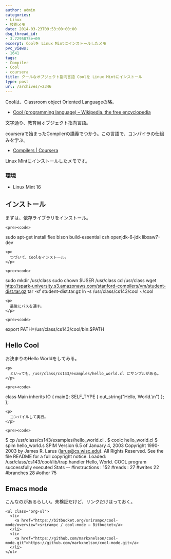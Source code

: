 ```yaml
---
author: admin
categories:
- Linux
- 技術メモ
date: 2014-03-23T09:53:00+00:00
dsq_thread_id:
- 3.7295875e+09
excerpt: Coolを Linux Mintにインストールしたメモ
pvc_views:
- 1641
tags:
- Compiler
- Cool
- coursera
title: クールなオブジェクト指向言語 Coolを Linux Mintにインストール
type: post
url: /archives/=2346
---
```


Coolは、Classroom object Oriented Languageの略。 

<ul class="org-ul">
  <li>
    <a href="http://en.wikipedia.org/wiki/Cool_(programming_language)">Cool (programming language) &#8211; Wikipedia, the free encyclopedia</a>
  </li>
</ul>

文字通り、教育用オブジェクト指向言語。 

courseraで始まったCompilerの講義でつかう。この言語で、コンパイラの仕組みを学ぶ。 

<ul class="org-ul">
  <li>
    <a href="https://www.coursera.org/course/compilers">Compilers | Coursera</a>
  </li>
</ul>

Linux Mintにインストールしたメモです。 

<div id="outline-container-sec-0-1" class="outline-3">
  <h3 id="sec-0-1">
    環境
  </h3>
  
  <div class="outline-text-3" id="text-0-1">
    <ul class="org-ul">
      <li>
        Linux Mint 16
      </li>
    </ul>
  </div></p>
</div>

<div id="outline-container-sec-1" class="outline-2">
  <h2 id="sec-1">
    インストール
  </h2>
  
  <div class="outline-text-2" id="text-1">
    <p>
      まずは、依存ライブラリをインストール。
    </p>
    
    <pre><code>
sudo apt-get install flex bison build-essential csh openjdk-6-jdk libxaw7-dev
</code></pre>
    
    <p>
      つづいて、Coolをインストール。
    </p>
    
    <pre><code>
sudo mkdir /usr/class
sudo chown $USER /usr/class
cd /usr/class
wget http://spark-university.s3.amazonaws.com/stanford-compilers/vm/student-dist.tar.gz
tar -xf student-dist.tar.gz
ln -s /usr/class/cs143/cool ~/cool
</code></pre>
    
    <p>
      最後にパスを通す。
    </p>
    
    <pre><code>
export PATH=/usr/class/cs143/cool/bin:$PATH
</code></pre></p>
  </div></p>
</div>

<div id="outline-container-sec-2" class="outline-2">
  <h2 id="sec-2">
    Hello Cool
  </h2>
  
  <div class="outline-text-2" id="text-2">
    <p>
      お決まりのHello Worldをしてみる。
    </p>
    
    <p>
      といっても、/usr/class/cs143/examples/hello_world.cl にサンプルがある。
    </p>
    
    <pre><code>
class Main inherits IO {
   main(): SELF_TYPE {
        out_string("Hello, World.\n")
   };
};
</code></pre>
    
    <p>
      コンパイルして実行。
    </p>
    
    <pre><code>
$ cp /usr/class/cs143/examples/hello_world.cl .
$ coolc hello_world.cl
$ spim hello_world.s
SPIM Version 6.5 of January 4, 2003
Copyright 1990-2003 by James R. Larus (larus@cs.wisc.edu).
All Rights Reserved.
See the file README for a full copyright notice.
Loaded: /usr/class/cs143/cool/lib/trap.handler
Hello, World.
COOL program successfully executed
Stats -- #instructions : 152
         #reads : 27  #writes 22  #branches 28  #other 75
</code></pre></p>
  </div></p>
</div>

<div id="outline-container-sec-3" class="outline-2">
  <h2 id="sec-3">
    Emacs mode
  </h2>
  
  <div class="outline-text-2" id="text-3">
    <p>
      こんなのがあるらしい。未検証だけど、リンクだけはっておく。
    </p>
    
    <ul class="org-ul">
      <li>
        <a href="https://bitbucket.org/srirampc/cool-mode/overview">srirampc / cool-mode — Bitbucket</a>
      </li>
      <li>
        <a href="https://github.com/markxnelson/cool-mode.git">https://github.com/markxnelson/cool-mode.git</a>
      </li>
    </ul>
  </div></p>
</div>